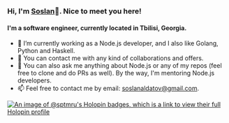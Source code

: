 ### Hi, I'm [Soslan](https://sptm.dev)👋. Nice to meet you here! 

#### I'm a software engineer, currently located in Tbilisi, Georgia.

- 🔭 I’m currently working as a Node.js developer, and I also like Golang, Python and Haskell.
- 👯 You can contact me with any kind of collaborations and offers.
- 💬 You can also ask me anything about Node.js or any of my repos (feel free to clone and do PRs as well). By the way, I'm mentoring Node.js developers.
- 📫 Feel free to contact me by email: [soslanaldatov@gmail.com](mailto:soslanaldatov@gmail.com).

[![An image of @sptmru's Holopin badges, which is a link to view their full Holopin profile](https://holopin.me/sptmru)](https://holopin.io/@sptmru)

<!--
**sptmru/sptmru** is a ✨ _special_ ✨ repository because its `README.md` (this file) appears on your GitHub profile.

Here are some ideas to get you started:

- 🔭 I’m currently working on ...
- 🌱 I’m currently learning ...
- 👯 I’m looking to collaborate on ...
- 🤔 I’m looking for help with ...
- 💬 Ask me about ...
- 📫 How to reach me: ...
- 😄 Pronouns: ...
- ⚡ Fun fact: ...
-->

